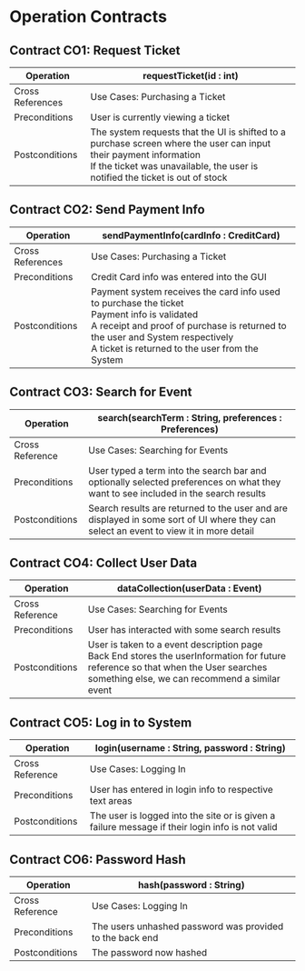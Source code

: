 # Operation Contracts


## Contract CO1: Request Ticket

| Operation        | requestTicket(id : int)                                                                                                                                                                             |
|------------------|--------------------------------------------------------------------------------------------------------------------------------------------------------------------------------------------------------|
| Cross References | Use Cases: Purchasing a Ticket                                                                                                                                                                         |
| Preconditions    | User is currently viewing a ticket                                                                                                                                                                     |
| Postconditions   | The system requests that the UI is shifted to a purchase screen where the user can input their payment information <br/> If the ticket was unavailable, the user is notified the ticket is out of stock<br/> |


## Contract CO2: Send Payment Info
| Operation        | sendPaymentInfo(cardInfo : CreditCard)                                                                                                                                                                                                    |
|------------------|-------------------------------------------------------------------------------------------------------------------------------------------------------------------------------------------------------------------------------------------|
| Cross References | Use Cases: Purchasing a Ticket                                                                                                                                                                                                            |
| Preconditions    | Credit Card info was entered into the GUI                                                                                                                                                                                                 |
| Postconditions   | Payment system receives the card info used to purchase the ticket<br/> Payment info is validated<br/>A receipt and proof of purchase is returned to the user and System respectively<br/>A ticket is returned to the user from the System |

## Contract CO3: Search for Event
| Operation       | search(searchTerm : String, preferences : Preferences)                                                                                |
|-----------------|---------------------------------------------------------------------------------------------------------------------------------------|
| Cross Reference | Use Cases: Searching for Events                                                                                                       |
| Preconditions   | User typed a term into the search bar and optionally selected preferences on what they want to see included in the search results     |
| Postconditions  | Search results are returned to the user and are displayed in some sort of UI where they can select an event to view it in more detail |

## Contract CO4: Collect User Data
| Operation       | dataCollection(userData : Event)                                                                                                                                                         |
|-----------------|------------------------------------------------------------------------------------------------------------------------------------------------------------------------------------------|
| Cross Reference | Use Cases: Searching for Events                                                                                                                                                          |
| Preconditions   | User has interacted with some search results                                                                                                                                             |
| Postconditions  | User is taken to a event description page <br/> Back End stores the userInformation for future reference so that when the User searches something else, we can recommend a similar event |

## Contract CO5: Log in to System
| Operation       | login(username : String, password : String)                                                     |
|-----------------|-------------------------------------------------------------------------------------------------|
| Cross Reference | Use Cases: Logging In                                                                           |
| Preconditions   | User has entered in login info to respective text areas                                         |
| Postconditions  | The user is logged into the site or is given a failure message if their login info is not valid |

## Contract CO6: Password Hash
| Operation       | hash(password : String)                                  |
|-----------------|----------------------------------------------------------|
| Cross Reference | Use Cases: Logging In                                    |
| Preconditions   | The users unhashed password was provided to the back end |
| Postconditions  | The password now hashed                                  |

